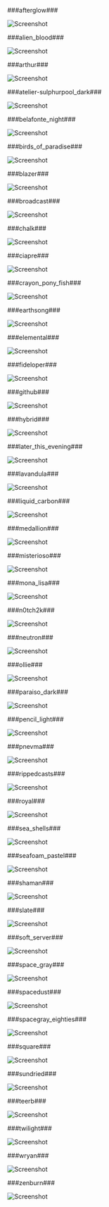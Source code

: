 

###afterglow###

![Screenshot](screenshots/afterglow.png)

###alien_blood###

![Screenshot](screenshots/alien_blood.png)

###arthur###

![Screenshot](screenshots/arthur.png)

###atelier-sulphurpool_dark###

![Screenshot](screenshots/atelier-sulphurpool_dark.png)

###belafonte_night###

![Screenshot](screenshots/belafonte_night.png)

###birds_of_paradise###

![Screenshot](screenshots/birds_of_paradise.png)

###blazer###

![Screenshot](screenshots/blazer.png)

###broadcast###

![Screenshot](screenshots/broadcast.png)

###chalk###

![Screenshot](screenshots/chalk.png)

###ciapre###

![Screenshot](screenshots/ciapre.png)

###crayon_pony_fish###

![Screenshot](screenshots/crayon_pony_fish.png)

###earthsong###

![Screenshot](screenshots/earthsong.png)

###elemental###

![Screenshot](screenshots/elemental.png)

###fideloper###

![Screenshot](screenshots/fideloper.png)

###github###

![Screenshot](screenshots/github.png)

###hybrid###

![Screenshot](screenshots/hybrid.png)

###later_this_evening###

![Screenshot](screenshots/later_this_evening.png)

###lavandula###

![Screenshot](screenshots/lavandula.png)

###liquid_carbon###

![Screenshot](screenshots/liquid_carbon.png)

###medallion###

![Screenshot](screenshots/medallion.png)

###misterioso###

![Screenshot](screenshots/misterioso.png)

###mona_lisa###

![Screenshot](screenshots/mona_lisa.png)

###n0tch2k###

![Screenshot](screenshots/n0tch2k.png)

###neutron###

![Screenshot](screenshots/neutron.png)

###ollie###

![Screenshot](screenshots/ollie.png)

###paraiso_dark###

![Screenshot](screenshots/paraiso_dark.png)

###pencil_light###

![Screenshot](screenshots/pencil_light.png)

###pnevma###

![Screenshot](screenshots/pnevma.png)

###rippedcasts###

![Screenshot](screenshots/rippedcasts.png)

###royal###

![Screenshot](screenshots/royal.png)

###sea_shells###

![Screenshot](screenshots/sea_shells.png)

###seafoam_pastel###

![Screenshot](screenshots/seafoam_pastel.png)

###shaman###

![Screenshot](screenshots/shaman.png)

###slate###

![Screenshot](screenshots/slate.png)

###soft_server###

![Screenshot](screenshots/soft_server.png)

###space_gray###

![Screenshot](screenshots/space_gray.png)

###spacedust###

![Screenshot](screenshots/spacedust.png)

###spacegray_eighties###

![Screenshot](screenshots/spacegray_eighties.png)

###square###

![Screenshot](screenshots/square.png)

###sundried###

![Screenshot](screenshots/sundried.png)

###teerb###

![Screenshot](screenshots/teerb.png)

###twilight###

![Screenshot](screenshots/twilight.png)

###wryan###

![Screenshot](screenshots/wryan.png)

###zenburn###

![Screenshot](screenshots/zenburn.png)


